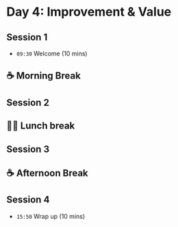 # Day 4: Improvement & Value

## Session 1
- `09:30` Welcome (10 mins)

## ☕ Morning Break

## Session 2


## 🥪🥤 Lunch break

## Session 3


## ☕ Afternoon Break

## Session 4

- `15:50` Wrap up (10 mins)

